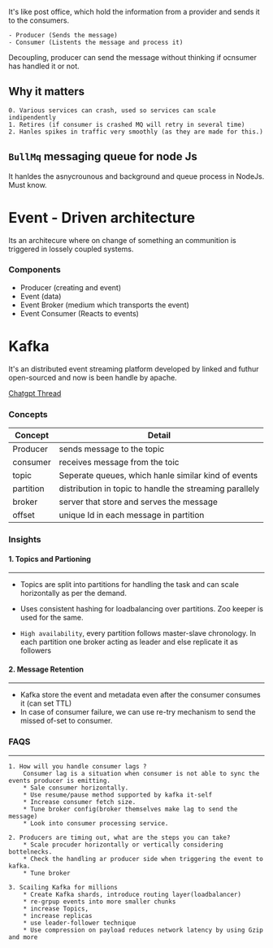 It's like post office, which hold the information from a provider and sends it to the consumers.

    - Producer (Sends the message)
    - Consumer (Listents the message and process it)

Decoupling, producer can send the message without thinking if ocnsumer has handled it or not.

## Why it matters
    0. Various services can crash, used so services can scale indipendently
    1. Retires (if consumer is crashed MQ will retry in several time)
    2. Hanles spikes in traffic very smoothly (as they are made for this.)

## `BullMq` messaging queue for node Js
 It hanldes the asnycrounous and background and queue process in NodeJs. Must know.


# Event - Driven architecture

Its an architecure where on change of something an communition is triggered in lossely coupled systems.

### Components
- Producer (creating and event)
- Event (data)
- Event Broker (medium which transports the event)
- Event Consumer (Reacts to events)

# Kafka

It's an distributed event streaming platform developed by linked and futhur  open-sourced and now is been handle by apache.

[Chatgpt Thread](https://chatgpt.com/share/680cac08-349c-8011-9e91-bb8f63927def)

### Concepts

|Concept |Detail |
|--------|-----|
Producer | sends message to the topic
consumer | receives message from the toic
topic | Seperate queues, which hanle similar kind of events
partition | distribution in topic to handle the streaming parallely
broker | server that store and serves the message
offset | unique Id in each message in partition

### Insights

#### 1. Topics and Partioning
---
* Topics are split into partitions for handling the task and can scale horizontally as per the demand.
* Uses consistent hashing for loadbalancing over partitions. Zoo keeper is used for the same.

* `High availability`, every partition follows master-slave chronology. In each partition one broker acting as leader and else replicate it as followers


#### 2. Message Retention
---
* Kafka store the event and metadata even after the consumer consumes it (can set TTL)
* In case of consumer failure, we can use re-try mechanism to send the missed of-set to consumer.


### FAQS
---
    1. How will you handle consumer lags ?
        Consumer lag is a situation when consumer is not able to sync the events producer is emitting.
        * Sale consumer horizontally.
        * Use resume/pause method supported by kafka it-self
        * Increase consumer fetch size.
        * Tune broker config(broker themselves make lag to send the message)
        * Look into consumer processing service.

    2. Producers are timing out, what are the steps you can take?
        * Scale procuder horizontally or vertically considering bottelnecks.
        * Check the handling ar producer side when triggering the event to kafka.
        * Tune broker    

    3. Scailing Kafka for millions
        * Create Kafka shards, introduce routing layer(loadbalancer)
        * re-grpup events into more smaller chunks
        * increase Topics,
        * increase replicas
        * use leader-follower technique 
        * Use compression on payload reduces network latency by using Gzip and more